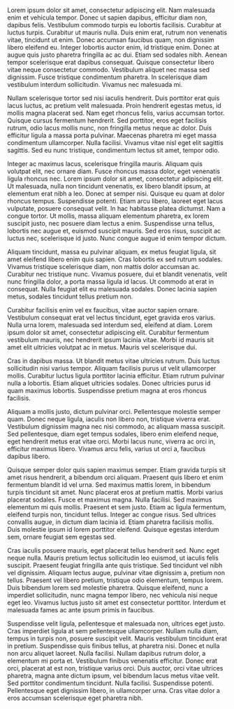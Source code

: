 

Lorem ipsum dolor sit amet, consectetur adipiscing elit. Nam malesuada enim et vehicula tempor. Donec ut sapien dapibus, efficitur diam non, dapibus felis. Vestibulum commodo turpis eu lobortis facilisis. Curabitur at luctus turpis. Curabitur ut mauris nulla. Duis enim erat, rutrum non venenatis vitae, tincidunt ut enim. Donec accumsan faucibus quam, non dignissim libero eleifend eu. Integer lobortis auctor enim, id tristique enim. Donec at augue quis justo pharetra fringilla ac ac dui. Etiam sed sodales nibh. Aenean tempor scelerisque erat dapibus consequat. Quisque consectetur libero vitae neque consectetur commodo. Vestibulum aliquet nec massa sed dignissim. Fusce tristique condimentum pharetra. In scelerisque diam vestibulum interdum sollicitudin. Vivamus nec malesuada mi.

Nullam scelerisque tortor sed nisi iaculis hendrerit. Duis porttitor erat quis lacus luctus, ac pretium velit malesuada. Proin hendrerit egestas metus, id mollis magna placerat sed. Nam eget rhoncus felis, varius accumsan tortor. Quisque cursus fermentum hendrerit. Sed porttitor, eros eget facilisis rutrum, odio lacus mollis nunc, non fringilla metus neque ac dolor. Duis efficitur ligula a massa porta pulvinar. Maecenas pharetra mi eget massa condimentum ullamcorper. Nulla facilisi. Vivamus vitae nisl eget elit sagittis sagittis. Sed eu nunc tristique, condimentum lectus sit amet, tempor odio.

Integer ac maximus lacus, scelerisque fringilla mauris. Aliquam quis volutpat elit, nec ornare diam. Fusce rhoncus massa dolor, eget venenatis ligula rhoncus nec. Lorem ipsum dolor sit amet, consectetur adipiscing elit. Ut malesuada, nulla non tincidunt venenatis, ex libero blandit ipsum, at elementum erat nibh a leo. Donec at semper nisi. Quisque eu quam at dolor rhoncus tempus. Suspendisse potenti. Etiam arcu libero, laoreet eget lacus vulputate, posuere consequat velit. In hac habitasse platea dictumst. Nam a congue tortor. Ut mollis, massa aliquam elementum pharetra, ex lorem suscipit justo, nec posuere diam lectus a enim. Suspendisse urna tellus, lobortis nec augue et, euismod suscipit mauris. Sed eros risus, suscipit ac luctus nec, scelerisque id justo. Nunc congue augue id enim tempor dictum.

Aliquam tincidunt, massa eu pulvinar aliquam, ex metus feugiat ligula, sit amet eleifend libero enim quis sapien. Cras lobortis ex sed rutrum sodales. Vivamus tristique scelerisque diam, non mattis dolor accumsan ac. Curabitur nec tristique nunc. Vivamus posuere, dui et blandit venenatis, velit nunc fringilla dolor, a porta massa ligula id lacus. Ut commodo at erat in consequat. Nulla feugiat elit eu malesuada sodales. Donec lacinia sapien metus, sodales tincidunt tellus pretium non.

Curabitur facilisis enim vel ex faucibus, vitae auctor sapien ornare. Vestibulum consequat erat vel lectus tincidunt, eget gravida eros varius. Nulla urna lorem, malesuada sed interdum sed, eleifend at diam. Lorem ipsum dolor sit amet, consectetur adipiscing elit. Curabitur fermentum vestibulum mauris, nec hendrerit ipsum lacinia vitae. Morbi id mauris sit amet elit ultricies volutpat ac in metus. Mauris vel scelerisque dui.

Cras in dapibus massa. Ut blandit metus vitae ultricies rutrum. Duis luctus sollicitudin nisi varius tempor. Aliquam facilisis purus ut velit ullamcorper mollis. Curabitur luctus ligula porttitor lacinia efficitur. Etiam rutrum pulvinar nulla a lobortis. Etiam aliquet ultricies sodales. Donec ultricies purus id quam maximus lobortis. Suspendisse pretium magna at eros rhoncus facilisis.

Aliquam a mollis justo, dictum pulvinar orci. Pellentesque molestie semper quam. Donec neque ligula, iaculis non libero non, tristique viverra erat. Vestibulum dignissim magna nec nisi commodo, ac aliquam massa suscipit. Sed pellentesque, diam eget tempus sodales, libero enim eleifend neque, eget hendrerit metus erat vitae orci. Morbi lacus nunc, viverra ac orci in, efficitur maximus libero. Vivamus arcu felis, varius ut orci a, faucibus dapibus libero.

Quisque semper dolor quis sapien maximus semper. Etiam gravida turpis sit amet risus hendrerit, a bibendum orci aliquam. Praesent quis libero et enim fermentum blandit id vel urna. Sed maximus mattis lorem, in bibendum turpis tincidunt sit amet. Nunc placerat eros at pretium mattis. Morbi varius placerat sodales. Fusce et maximus magna. Nulla facilisi. Sed maximus elementum mi quis mollis. Praesent et sem justo. Etiam ac ligula fermentum, eleifend turpis non, tincidunt tellus. Integer ac congue risus. Sed ultrices convallis augue, in dictum diam lacinia id. Etiam pharetra facilisis mollis. Duis molestie ipsum id lorem porttitor eleifend. Quisque egestas interdum sem, ornare feugiat sem egestas sed.

Cras iaculis posuere mauris, eget placerat tellus hendrerit sed. Nunc eget neque nulla. Mauris pretium lectus sollicitudin leo euismod, ut iaculis felis suscipit. Praesent feugiat fringilla ante quis tristique. Sed tincidunt vel nibh vel dignissim. Aliquam lectus augue, pulvinar vitae dignissim a, pretium non tellus. Praesent vel libero pretium, tristique odio elementum, tempus lorem. Duis bibendum lorem sed molestie pharetra. Quisque eleifend, nunc a imperdiet sollicitudin, nunc magna tempor libero, nec vehicula nisi neque eget leo. Vivamus luctus justo sit amet est consectetur porttitor. Interdum et malesuada fames ac ante ipsum primis in faucibus.

Suspendisse velit ligula, pellentesque et malesuada non, ultrices eget justo. Cras imperdiet ligula at sem pellentesque ullamcorper. Nullam nulla diam, tempus in turpis non, posuere suscipit velit. Mauris vestibulum tincidunt erat in pretium. Suspendisse quis finibus tellus, at pharetra nisi. Donec et nulla non arcu aliquet laoreet. Nulla facilisi. Nullam dapibus rutrum dolor, a elementum mi porta et. Vestibulum finibus venenatis efficitur. Donec erat orci, placerat at est non, tristique varius orci. Duis auctor, orci vitae ultrices pharetra, magna ante dictum ipsum, vel bibendum lacus metus vitae velit. Sed porttitor condimentum tincidunt. Nulla facilisi. Suspendisse potenti. Pellentesque eget dignissim libero, in ullamcorper urna. Cras vitae dolor a eros accumsan scelerisque eget pharetra nibh. 